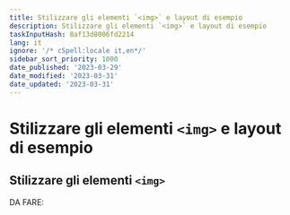 ```yaml
---
title: Stilizzare gli elementi `<img>` e layout di esempio
description: Stilizzare gli elementi `<img>` e layout di esempio
taskInputHash: 8af13d8006fd2214
lang: it
ignore: '/* cSpell:locale it,en*/'
sidebar_sort_priority: 1000
date_published: '2023-03-29'
date_modified: '2023-03-31'
date_updated: '2023-03-31'
---
```

# Stilizzare gli elementi `<img>` e layout di esempio

## Stilizzare gli elementi `<img>`

DA FARE:
